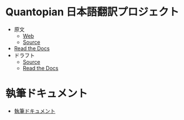 # Quantopian 日本語翻訳プロジェクト

- 原文
  - [Web](https://www.quantopian.com/docs/)
  - [Source](https://github.com/quantopian/research_public/tree/master/notebooks)
- [Read the Docs](https://quantopian-doc.readthedocs.io/)
- ドラフト
  - [Source](https://github.com/tokyoquantopian/quantopian-doc-ja-draft)
  - [Read the Docs](https://readthedocs.org/projects/quantopian-doc-ja-draft/)

# 執筆ドキュメント 

- [執筆ドキュメント](https://quantopian-doc-writing.readthedocs.io/ja/latest/index.html)

